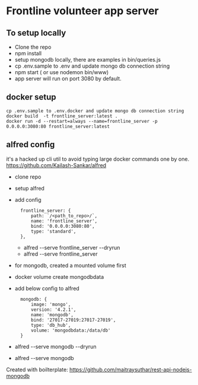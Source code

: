 # Frontline volunteer app server

## To setup locally

- Clone the repo
- npm install
- setup mongodb locally, there are examples in bin/queries.js
- cp .env.sample to .env and update mongo db connection string
- npm start ( or use nodemon bin/www)
- app server will run on port 3080 by default.

## docker setup

    cp .env.sample to .env.docker and update mongo db connection string
    docker build  -t frontline_server:latest .
    docker run -d --restart=always --name=frontline_server -p 0.0.0.0:3080:80 frontline_server:latest

## alfred config

it's a hacked up cli util to avoid typing large docker commands one by one.
https://github.com/Kailash-Sankar/alfred

- clone repo
- setup alfred
- add config

        frontline_server: {
            path: `/<path_to_repo>/`,
            name: 'frontline_server',
            bind: '0.0.0.0:3080:80',
            type: 'standard',
        },

  - alfred --serve frontline_server --dryrun
  - alfred --serve frontline_server

- for mongodb, created a mounted volume first
- docker volume create mongodbdata
- add below config to alfred


        mongodb: {
            image: 'mongo',
            version: '4.2.1',
            name: 'mongodb',
            bind: '27017-27019:27017-27019',
            type: 'db_hub',
            volume: 'mongodbdata:/data/db'
        }

- alfred --serve mongodb --dryrun
- alfred --serve mongodb

Created with boilterplate: https://github.com/maitraysuthar/rest-api-nodejs-mongodb
